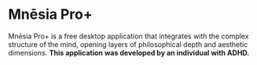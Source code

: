 # Mnēsia Pro+
 Mnēsia Pro+ is a free desktop application that integrates with the complex structure of the mind, opening layers of philosophical depth and aesthetic dimensions.
**This application was developed by an individual with ADHD.**
